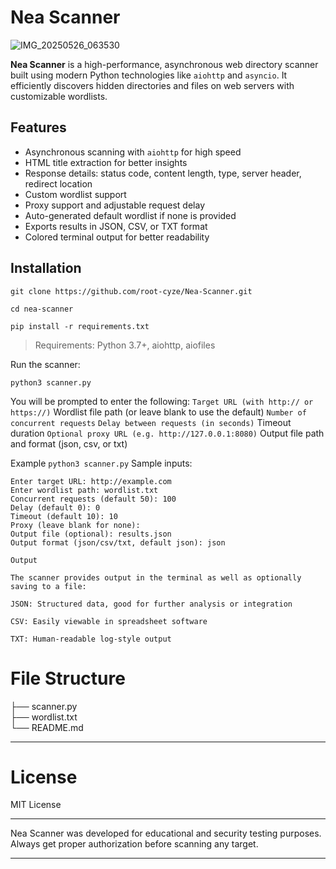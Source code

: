 # Nea Scanner

![IMG_20250526_063530](https://github.com/user-attachments/assets/f1f7979f-0af0-4f6a-ae77-f9c228be4a3b)


**Nea Scanner** is a high-performance, asynchronous web directory scanner built using modern Python technologies like `aiohttp` and `asyncio`. It efficiently discovers hidden directories and files on web servers with customizable wordlists.

## Features

- Asynchronous scanning with `aiohttp` for high speed
- HTML title extraction for better insights
- Response details: status code, content length, type, server header, redirect location
- Custom wordlist support
- Proxy support and adjustable request delay
- Auto-generated default wordlist if none is provided
- Exports results in JSON, CSV, or TXT format
- Colored terminal output for better readability

## Installation

```
git clone https://github.com/root-cyze/Nea-Scanner.git
```
```
cd nea-scanner
```
```
pip install -r requirements.txt
```
> Requirements: Python 3.7+, aiohttp, aiofiles

Run the scanner:
```
python3 scanner.py
```
You will be prompted to enter the following:
`
Target URL (with http:// or https://)
`
Wordlist file path (or leave blank to use the default)
`
Number of concurrent requests
`
`
Delay between requests (in seconds)
`
Timeout duration
`
Optional proxy URL (e.g. http://127.0.0.1:8080)
`
Output file path and format (json, csv, or txt)


Example
`
python3 scanner.py
`
Sample inputs:
```
Enter target URL: http://example.com
Enter wordlist path: wordlist.txt
Concurrent requests (default 50): 100
Delay (default 0): 0
Timeout (default 10): 10
Proxy (leave blank for none): 
Output file (optional): results.json
Output format (json/csv/txt, default json): json

Output

The scanner provides output in the terminal as well as optionally saving to a file:

JSON: Structured data, good for further analysis or integration

CSV: Easily viewable in spreadsheet software

TXT: Human-readable log-style output
```
# File Structure

├── scanner.py   
├── wordlist.txt       
└── README.md              

---
# License

MIT License


---

Nea Scanner was developed for educational and security testing purposes. Always get proper authorization before scanning any target.

---
